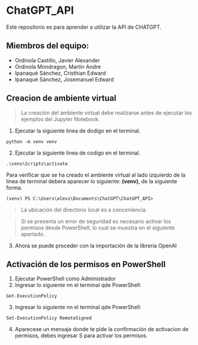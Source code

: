 # ChatGPT_API
Este repositorio es para aprender a utilizar la API de CHATGPT.
## Miembros del equipo:
- Ordinola Castillo, Javier Alexander
- Ordinola Mondragon, Martin Andre
- Ipanaqué Sánchez, Cristhian Edward
- Ipanaqué Sánchez, Josemanuel Edward
## Creacion de ambiente virtual
> La creación del ambiente virtual debe realizarse antes de ejecutar los ejemplos del Jupyter Notebook.
1. Ejecutar la siguiente linea de dodigo en el terminal.
```
python -m venv venv
```
2. Ejecutar la siguiente linea de codigo en el terminal.
```
.\venv\Scripts\activate
```
Para verificar que se ha creado el ambiente virtual al lado izquierdo de la linea de terminal debera aparecer lo siguiente: **(venv)**, de la siguiente forma.
```
(venv) PS C:\Users\alexz\Documents\ChatGPT\ChatGPT_API>
```
> La ubicación del directorio local es a conceniencia.

> Si se presenta un error de seguridad es necesario activar los permisos desde PowerShell, lo cual se muestra en el siguiente apartado.
3. Ahora se puede proceder con la importación de la libreria OpenAI
## Activación de los permisos en PowerShell
1. Ejecutar PowerShell como Administrador
2. Ingresar lo siguiente nn el terminal qde PowerShell:
```
Get-ExecutionPolicy
```
3. Ingresar lo siguiente nn el terminal qde PowerShell:
```
Set-ExecutionPolicy RemoteSigned
```
4. Aparecese un mensaje donde te pide la confirmación de activacion de permisos, debes ingresar S para activar los permisos.
